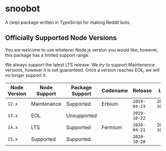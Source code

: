 # snoobot

A (wip) package written in TypeScript for making Reddit bots.

## Officially Supported Node Versions

You are welcome to use whatever Node.js version you would like, however, this package has a limited support range.

We always support the latest LTS release. We _try_ to support Maintenance versions, however it is not guaranteed. Once a version reaches EOL, we will no longer support it.

| Node Version | Node Support | Package Support | Codename | Release      | LTS          | Maintenance  | EOL          |
| ------------ | ------------ | --------------- | -------- | ------------ | ------------ | ------------ | ------------ |
| `12.x`       | Maintenance  | Supported       | Erbium   | `2019-04-23` | `2019-10-21` | `2020-11-30` | `2022-04-30` |
| `13.x`       | EOL          | Unsupported     |          | `2019-10-22` |              | `2020-04-21` | `2020-06-01` |
| `14.x`       | LTS          | Supported       | Fermium  | `2020-04-21` | `2020-10-27` | `2021-10-19` | `2023-04-30` |
| `15.x`       | Supported    | Supported       |          | `2020-10-20` |              | `2021-04-01` | `2021-06-01` |

